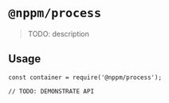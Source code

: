 # `@nppm/process`

  > TODO: description
  
  ## Usage
  
  ```
  const container = require('@nppm/process');
  
  // TODO: DEMONSTRATE API
  ```